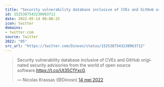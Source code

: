 ```yaml
---
title: "Security vulnerability database inclusive of CVEs and GitHub originated security advisories from the..."
id: 1525387543230963712
date: 2022-05-14 08:08:25
icon: twitter
domains:
- twitter.com
source: Twitter
2022: "05"
src_url: "https://twitter.com/Dinosn/status/1525387543230963712"
---
```

<blockquote class="twitter-tweet" data-lang="nl" data-dnt="true"><p lang="en" dir="ltr">Security vulnerability database inclusive of CVEs and GitHub originated security advisories from the world of open source software.<a href="https://t.co/Ut35C1YxcG">https://t.co/Ut35C1YxcG</a></p>&mdash; Nicolas Krassas (@Dinosn) <a href="https://twitter.com/Dinosn/status/1525387543230963712?ref_src=twsrc%5Etfw">14 mei 2022</a></blockquote>
<script async src="https://platform.twitter.com/widgets.js" charset="utf-8"></script>

